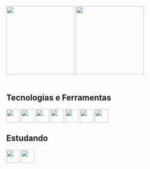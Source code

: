 <div>
  <img height="180em" src="https://github-readme-stats.vercel.app/api?username=nicolasandreidev&show_icons=true&theme=github_dark" />
  <img height="180em" src="https://github-readme-stats.vercel.app/api/top-langs/?username=nicolasandreidev&layout=compact&theme=github_dark" />
</div>
<br>
<div>
  <h2>Tecnologias e Ferramentas</h2>
  <img align="center" src="https://cdn.jsdelivr.net/gh/devicons/devicon/icons/html5/html5-original.svg" width="35" />
  <img align="center" src="https://cdn.jsdelivr.net/gh/devicons/devicon/icons/css3/css3-original.svg" width="35" />
  <img align="center" src="https://cdn.jsdelivr.net/gh/devicons/devicon/icons/javascript/javascript-original.svg" width="35" />
  <img align="center" src="https://cdn.jsdelivr.net/gh/devicons/devicon/icons/typescript/typescript-original.svg" width="35" />
  <img align="center" src="https://cdn.jsdelivr.net/gh/devicons/devicon/icons/sass/sass-original.svg" width="35" />
  <img align="center" src="https://cdn.jsdelivr.net/gh/devicons/devicon/icons/react/react-original.svg" width="35" />
  <img align="center" src="https://cdn.jsdelivr.net/gh/devicons/devicon/icons/nextjs/nextjs-original.svg" width="35" />
</div>
<div>
  <h2>Estudando</h2>
  <img align="center" src="https://cdn.jsdelivr.net/gh/devicons/devicon/icons/nodejs/nodejs-original.svg" width="35"/>
  <img align="center" src="https://cdn.jsdelivr.net/gh/devicons/devicon/icons/nestjs/nestjs-plain.svg" width="35"/>
</div>
